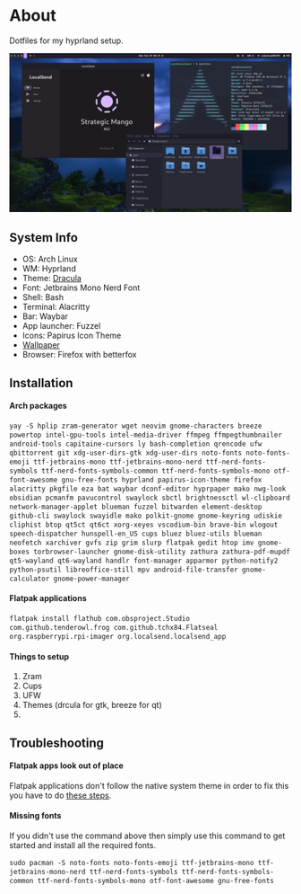 # About
Dotfiles for my hyprland setup. 

![Screenshot](screenshot.png)

## System Info

- OS: Arch Linux
- WM: Hyprland
- Theme: [Dracula](https://draculatheme.com/gtk)
- Font: Jetbrains Mono Nerd Font
- Shell: Bash
- Terminal: Alacritty
- Bar: Waybar
- App launcher: Fuzzel
- Icons: Papirus Icon Theme
- [Wallpaper](https://raw.githubusercontent.com/M0-7/dotfiles/main/Wallpapers/wallpaper.jpg)
- Browser: Firefox with betterfox

## Installation

#### Arch packages

```
yay -S hplip zram-generator wget neovim gnome-characters breeze powertop intel-gpu-tools intel-media-driver ffmpeg ffmpegthumbnailer android-tools capitaine-cursors ly bash-completion qrencode ufw qbittorrent git xdg-user-dirs-gtk xdg-user-dirs noto-fonts noto-fonts-emoji ttf-jetbrains-mono ttf-jetbrains-mono-nerd ttf-nerd-fonts-symbols ttf-nerd-fonts-symbols-common ttf-nerd-fonts-symbols-mono otf-font-awesome gnu-free-fonts hyprland papirus-icon-theme firefox alacritty pkgfile eza bat waybar dconf-editor hyprpaper mako nwg-look obsidian pcmanfm pavucontrol swaylock sbctl brightnessctl wl-clipboard network-manager-applet blueman fuzzel bitwarden element-desktop github-cli swaylock swayidle mako polkit-gnome gnome-keyring udiskie cliphist btop qt5ct qt6ct xorg-xeyes vscodium-bin brave-bin wlogout speech-dispatcher hunspell-en_US cups bluez bluez-utils blueman neofetch xarchiver gvfs zip grim slurp flatpak gedit htop imv gnome-boxes torbrowser-launcher gnome-disk-utility zathura zathura-pdf-mupdf qt5-wayland qt6-wayland handlr font-manager apparmor python-notify2 python-psutil libreoffice-still mpv android-file-transfer gnome-calculator gnome-power-manager
```

#### Flatpak applications

```
flatpak install flathub com.obsproject.Studio com.github.tenderowl.frog com.github.tchx84.Flatseal org.raspberrypi.rpi-imager org.localsend.localsend_app
```

#### Things to setup
1. Zram
2. Cups
3. UFW
4. Themes (drcula for gtk, breeze for qt)
5. 

## Troubleshooting

#### Flatpak apps look out of place

Flatpak applications don't follow the native system theme in order to fix this you have to do [these steps](https://itsfoss.com/flatpak-app-apply-theme/).

#### Missing fonts

If you didn't use the command above then simply use this command to get started and install all the required fonts. 

```
sudo pacman -S noto-fonts noto-fonts-emoji ttf-jetbrains-mono ttf-jetbrains-mono-nerd ttf-nerd-fonts-symbols ttf-nerd-fonts-symbols-common ttf-nerd-fonts-symbols-mono otf-font-awesome gnu-free-fonts
```

